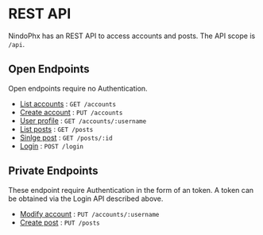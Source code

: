 # REST API

NindoPhx has an REST API to access accounts and posts. The API scope is `/api`.

## Open Endpoints

Open endpoints require no Authentication.

* [List accounts](api/accounts/list-accounts.md) : `GET /accounts`
* [Create account](api/accounts/create-account.md) : `PUT /accounts`
* [User profile](api/accounts/get-account.md) : `GET /accounts/:username`
* [List posts](api/posts/list-posts.md) : `GET /posts`
* [Sinlge post](api/posts/get-post.md) : `GET /posts/:id`
* [Login](api/login.md) : `POST /login`

## Private Endpoints

These endpoint require Authentication in the form of an token. A token can be obtained via the Login API described above.

* [Modify account](api/account/modify-account.md) : `PUT /accounts/:username`
* [Create post](api/posts/create-post.md) : `PUT /posts`
